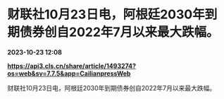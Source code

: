 # 财联社10月23日电，阿根廷2030年到期债券创自2022年7月以来最大跌幅。

**2023-10-23 12:08**

**https://api3.cls.cn/share/article/1493274?os=web&sv=7.7.5&app=CailianpressWeb**

财联社10月23日电，阿根廷2030年到期债券创自2022年7月以来最大跌幅。